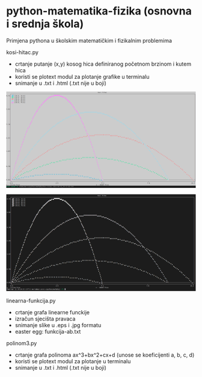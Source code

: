 # python-matematika-fizika (osnovna i srednja škola)
Primjena pythona u školskim matematičkim i fizikalnim problemima

kosi-hitac.py
  - crtanje putanje (x,y) kosog hica definiranog početnom brzinom i kutem hica
  - koristi se plotext modul za plotanje grafike u terminalu
  - snimanje u .txt i .html (.txt nije u boji)

![My Image](images/kosi-hitac.png)

![My Image](images/kosi-hitac-txt.png)

linearna-funkcija.py
  - crtanje grafa linearne funckije
  - izračun sjecišta pravaca
  - snimanje slike u .eps i .jpg formatu
  - easter egg: funkcija-ab.txt
  
polinom3.py
  - crtanje grafa polinoma ax^3+bx^2+cx+d (unose se koeficijenti a, b, c, d)
  - koristi se plotext modul za plotanje u terminalu
  - snimanje u .txt i .html (.txt nije u boji)

